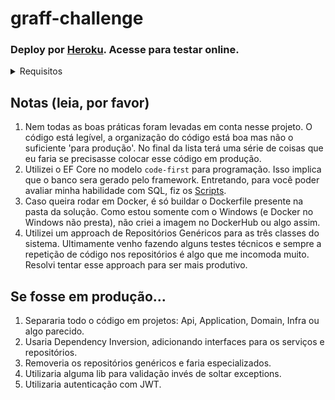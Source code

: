 # graff-challenge

### Deploy por [Heroku](https://graff-api.herokuapp.com/swagger/index.html). Acesse para testar online.

<details>
  <summary>Requisitos</summary>
  
  ## Fluxos do sistema
  - Criar um cadastro de produtos de um leilão com os campos Nome e Valor;
  - Criar um cadastro de pessoa (Nome e Idade);
  - Possibilitar a pessoa fazer um lance em um produto;
  - O lance sempre deve ser maior que o maior lance já realizado;
  - Se for menor ou igual, enviar uma mensagem para o usuário dizendo que não possível realizar o lance;
  - Criar uma tela onde mostra todos os lances realizados e seja possível realizar um filtro por nome de pessoa;

  ## Requisitos
  - Deve ser utilizado alguma linguagem/plataforma web (asp.net ou node.js).
  - Script para criação de tabelas em um banco de dados relacional. Ex: sql server, mysql, etc.
  - Uma simulação de uma consulta onde é possível extrair os lances realizados em um produto;

  ## Deve ser entregue
  - Todos os arquivos da solução para que seja possível rodar o projeto local;
  - Scripts para a criação da Base;
  - Pode ser enviado um link do github com o projeto.
</details>

## Notas (leia, por favor)
1. Nem todas as boas práticas foram levadas em conta nesse projeto. O código está legível, a organização do código está boa mas não o suficiente 'para produção'. No final da lista terá uma série de coisas que eu faria se precisasse colocar esse código em produção.
2. Utilizei o EF Core no modelo `code-first` para programação. Isso implica que o banco sera gerado pelo framework. Entretando, para você poder avaliar minha habilidade com SQL, fiz os [Scripts](/Graff.Api/Scripts).
3. Caso queira rodar em Docker, é só buildar o Dockerfile presente na pasta da solução. Como estou somente com o Windows (e Docker no Windows não presta), não criei a imagem no DockerHub ou algo assim.
4. Utilizei um approach de Repositórios Genéricos para as três classes do sistema. Ultimamente venho fazendo alguns testes técnicos e sempre a repetição de código nos repositórios é algo que me incomoda muito. Resolvi tentar esse approach para ser mais produtivo.

## Se fosse em produção...
1. Separaria todo o código em projetos: Api, Application, Domain, Infra ou algo parecido.
2. Usaria Dependency Inversion, adicionando interfaces para os serviços e repositórios.
3. Removeria os repositórios genéricos e faria especializados.
4. Utilizaria alguma lib para validação invés de soltar exceptions.
5. Utilizaria autenticação com JWT.
